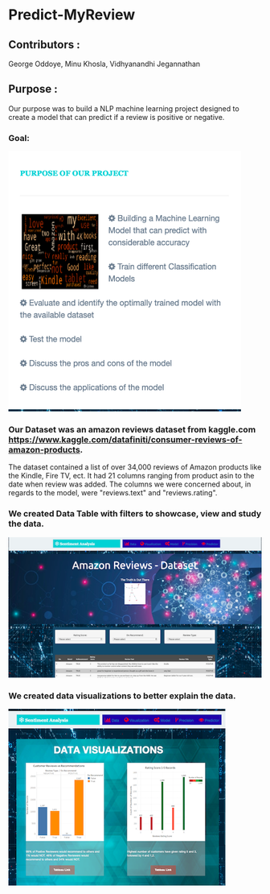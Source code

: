 # Predict-MyReview


## Contributors :
George Oddoye, Minu Khosla, Vidhyanandhi Jegannathan

## Purpose :
Our purpose was to build a NLP machine learning project designed to create a model that can predict if a review is positive or negative.

### Goal:
<img src="static/images/purpose.png">

### Our Dataset was an amazon reviews dataset from kaggle.com https://www.kaggle.com/datafiniti/consumer-reviews-of-amazon-products. 
The dataset contained a list of over 34,000 reviews of Amazon products like the Kindle, Fire TV, ect. It had 21 columns ranging from product asin to the date when review was added. The columns we were concerned about, in regards to the model, were "reviews.text" and "reviews.rating".

###  We created Data Table with filters to showcase, view and study the data.
<img src ="static/images/datatable.png">
           
### We created data visualizations to better explain the data.

<img src ="static/images/datavisu.png">

 
 
